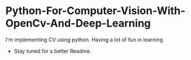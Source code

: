 # Python-For-Computer-Vision-With-OpenCv-And-Deep-Learning
I'm implementing CV using python.
Having a lot of fun in learning
-   Stay tuned for a better Readme.
